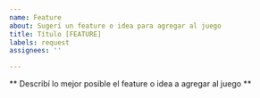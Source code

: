 ```yaml
---
name: Feature
about: Sugerí un feature o idea para agregar al juego
title: Título [FEATURE]
labels: request
assignees: ''

---
```


** Describí lo mejor posible el feature o idea a agregar al juego **
